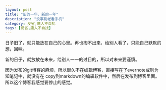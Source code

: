 ```yaml
---
layout: post
title: "旧的一年，新的一年"
description: "没事别老看手机"
category: 反省,庸人不自扰
tags: [反省,庸人不自扰]
---
```


日子旧了，就只能放在自己的心里。再也掏不出来，给别人看了，只能自己默默的想，回味。

新的日子，就放放在未来，给别人一一的过目的，所以对未来要谨慎。

因为发布的git博客的麻烦，所以很久不在编辑博客，直接写在了evernote或则为知笔记中，就没有在
copy到markdown的编辑软件中，然后在发布到博客里面。所以这个博客我感觉要停止的感觉。